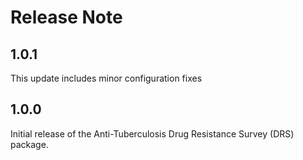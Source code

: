 # Release Note

## 1.0.1

This update includes minor configuration fixes

## 1.0.0

Initial release of the Anti-Tuberculosis Drug Resistance Survey (DRS) package.
